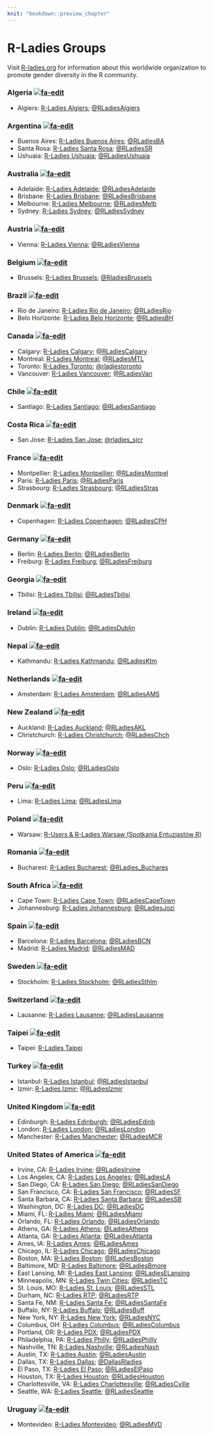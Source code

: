 ```yaml
---
knit: "bookdown::preview_chapter"
---
```


# R-Ladies Groups

<!--
Title for scraping
## R-Ladies Groups
-->

Visit [R-ladies.org](https://rladies.org/) for information about this worldwide organization to promote
gender diversity in the R community.

### Algeria <a href="https://github.com/jumpingrivers/meetingsR/blob/master/03-Rladies.Rmd" class = "h2-side-link"><img src="https://bit.ly/2RRirG7" alt="fa-edit" class="edit"></a>

 * Algiers: [R-Ladies Algiers](https://www.meetup.com/fr-FR/rladies-algiers/); [\@RLadiesAlgiers](https://twitter.com/RLadiesAlgiers)

### Argentina <a href="https://github.com/jumpingrivers/meetingsR/blob/master/03-Rladies.Rmd" class = "h2-side-link"><img src="https://bit.ly/2RRirG7" alt="fa-edit" class="edit"></a>

 * Buenos Aires: [R-Ladies Buenos Aires](https://www.meetup.com/rladies-buenos-aires/); [\@RLadiesBA](https://twitter.com/RLadiesBA)
 * Santa Rosa: [R-Ladies Santa Rosa](https://www.meetup.com/rladies-santa-rosa/); [\@RLadiesSR](https://twitter.com/RLadiesSR)
 * Ushuaia: [R-Ladies Ushuaia](https://www.meetup.com/es-ES/rladies-ushuaia/); [\@RLadiesUshuaia](https://twitter.com/RLadiesUshuaia)

### Australia <a href="https://github.com/jumpingrivers/meetingsR/blob/master/03-Rladies.Rmd" class = "h2-side-link"><img src="https://bit.ly/2RRirG7" alt="fa-edit" class="edit"></a>

 * Adelaide: [R-Ladies Adelaide](https://www.meetup.com/rladies-adelaide/); [\@RLadiesAdelaide](https://twitter.com/RLadiesAdelaide)
 * Brisbane: [R-Ladies Brisbane](https://www.meetup.com/rladies-brisbane/); [\@RLadiesBrisbane](https://twitter.com/RLadiesBrisbane)
 * Melbourne: [R-Ladies Melbourne](https://www.meetup.com/rladies-melbourne/); [\@RLadiesMelb](https://twitter.com/RLadiesMelb)
 * Sydney: [R-Ladies Sydney](https://www.meetup.com/rladies-sydney/); [\@RLadiesSydney](https://twitter.com/RLadiesSydney)

### Austria <a href="https://github.com/jumpingrivers/meetingsR/blob/master/03-Rladies.Rmd" class = "h2-side-link"><img src="https://bit.ly/2RRirG7" alt="fa-edit" class="edit"></a>

 * Vienna: [R-Ladies Vienna](https://www.meetup.com/rladies-vienna/); [\@RLadiesVienna](https://twitter.com/RLadiesVienna)

### Belgium <a href="https://github.com/jumpingrivers/meetingsR/blob/master/03-Rladies.Rmd" class = "h2-side-link"><img src="https://bit.ly/2RRirG7" alt="fa-edit" class="edit"></a>

 * Brussels: [R-Ladies Brussels](https://www.meetup.com/rladies-brussels/);  [\@RladiesBrussels](https://twitter.com/RladiesBrussels)

### Brazil <a href="https://github.com/jumpingrivers/meetingsR/blob/master/03-Rladies.Rmd" class = "h2-side-link"><img src="https://bit.ly/2RRirG7" alt="fa-edit" class="edit"></a>

 * Rio de Janeiro: [R-Ladies Rio de Janeiro](https://www.meetup.com/rladies-rio/); [\@RLadiesRio](https://twitter.com/RLadiesRio)
 * Belo Horizonte: [R-Ladies Belo Horizonte](https://www.meetup.com/pt-BR/rladies-belo-horizonte/); [\@RLadiesBH](https://twitter.com/RLadiesBH)

### Canada <a href="https://github.com/jumpingrivers/meetingsR/blob/master/03-Rladies.Rmd" class = "h2-side-link"><img src="https://bit.ly/2RRirG7" alt="fa-edit" class="edit"></a>

 * Calgary: [R-Ladies Calgary](https://www.meetup.com/rladies-calgary/); [\@RLadiesCalgary](https://twitter.com/RLadiesCalgary)
 * Montreal: [R-Ladies Montreal](https://www.meetup.com/rladies-montreal/); [\@RLadiesMTL](https://twitter.com/RLadiesMTL)
 * Toronto: [R-Ladies Toronto](https://www.meetup.com/rladies-toronto/); [\@rladiestoronto](https://twitter.com/rladiestoronto)
 * Vancouver: [R-Ladies Vancouver](https://www.meetup.com/rladies-vancouver/); [\@RLadiesVan](https://twitter.com/RLadiesVan)

### Chile <a href="https://github.com/jumpingrivers/meetingsR/blob/master/03-Rladies.Rmd" class = "h2-side-link"><img src="https://bit.ly/2RRirG7" alt="fa-edit" class="edit"></a>

 * Santiago: [R-Ladies Santiago](https://www.meetup.com/rladies-scl/); [\@RLadiesSantiago](https://twitter.com/RLadiesSantiago)
 
### Costa Rica <a href="https://github.com/jumpingrivers/meetingsR/blob/master/03-Rladies.Rmd" class = "h2-side-link"><img src="https://bit.ly/2RRirG7" alt="fa-edit" class="edit"></a>

 * San Jose: [R-Ladies San Jose](https://www.meetup.com/rladies-san-jose/); [\@rladies_sjcr](https://twitter.com/rladies_sjcr)

### France <a href="https://github.com/jumpingrivers/meetingsR/blob/master/03-Rladies.Rmd" class = "h2-side-link"><img src="https://bit.ly/2RRirG7" alt="fa-edit" class="edit"></a>

 * Montpellier: [R-Ladies Montpellier](https://www.meetup.com/rladies-montpellier/); [\@RLadiesMontpel](https://twitter.com/RLadiesMontpel)
 * Paris: [R-Ladies Paris](https://www.meetup.com/rladies-paris/); [\@RLadiesParis](https://twitter.com/RLadiesParis)
 * Strasbourg: [R-Ladies Strasbourg](https://www.meetup.com/rladies-strasbourg/); [\@RLadiesStras](https://twitter.com/RLadiesStras)
  
### Denmark <a href="https://github.com/jumpingrivers/meetingsR/blob/master/03-Rladies.Rmd" class = "h2-side-link"><img src="https://bit.ly/2RRirG7" alt="fa-edit" class="edit"></a>

 * Copenhagen: [R-Ladies Copenhagen](https://www.meetup.com/rladies-copenhagen/); [\@RLadiesCPH](https://twitter.com/RLadiesCPH)

### Germany <a href="https://github.com/jumpingrivers/meetingsR/blob/master/03-Rladies.Rmd" class = "h2-side-link"><img src="https://bit.ly/2RRirG7" alt="fa-edit" class="edit"></a>

 * Berlin: [R-Ladies Berlin](https://www.meetup.com/rladies-berlin/); [\@RLadiesBerlin](https://twitter.com/RLadiesBerlin)
 * Freiburg: [R-Ladies Freiburg](https://www.meetup.com/rladies-freiburg/); [\@RLadiesFreiburg](https://twitter.com/RLadiesFreiburg)
  
### Georgia <a href="https://github.com/jumpingrivers/meetingsR/blob/master/03-Rladies.Rmd" class = "h2-side-link"><img src="https://bit.ly/2RRirG7" alt="fa-edit" class="edit"></a>
 
 * Tbilisi: [R-Ladies Tbilisi](https://www.meetup.com/rladies-tbilisi/); [\@RLadiesTbilisi](https://twitter.com/RLadiesTbilisi)
  
### Ireland <a href="https://github.com/jumpingrivers/meetingsR/blob/master/03-Rladies.Rmd" class = "h2-side-link"><img src="https://bit.ly/2RRirG7" alt="fa-edit" class="edit"></a>

 * Dublin: [R-Ladies Dublin](https://www.meetup.com/rladies-dublin/); [\@RLadiesDublin](https://twitter.com/RLadiesDublin)
  
### Nepal <a href="https://github.com/jumpingrivers/meetingsR/blob/master/03-Rladies.Rmd" class = "h2-side-link"><img src="https://bit.ly/2RRirG7" alt="fa-edit" class="edit"></a>

 * Kathmandu: [R-Ladies Kathmandu](https://www.meetup.com/rladies-kathmandu/); [\@RLadiesKtm](https://twitter.com/RLadiesKtm)

### Netherlands <a href="https://github.com/jumpingrivers/meetingsR/blob/master/03-Rladies.Rmd" class = "h2-side-link"><img src="https://bit.ly/2RRirG7" alt="fa-edit" class="edit"></a>

 * Amsterdam: [R-Ladies Amsterdam](https://www.meetup.com/rladies-amsterdam/); [\@RLadiesAMS](https://twitter.com/RLadiesAMS)
 
### New Zealand <a href="https://github.com/jumpingrivers/meetingsR/blob/master/03-Rladies.Rmd" class = "h2-side-link"><img src="https://bit.ly/2RRirG7" alt="fa-edit" class="edit"></a>

 * Auckland: [R-Ladies Auckland](https://www.meetup.com/rladies-auckland/);
 [\@RLadiesAKL](https://twitter.com/RLadiesAKL)
 * Christchurch: [R-Ladies Christchurch](https://www.meetup.com/rladies-christchurch/);
  [\@RLadiesChch](https://twitter.com/RLadiesChch)
 
### Norway <a href="https://github.com/jumpingrivers/meetingsR/blob/master/03-Rladies.Rmd" class = "h2-side-link"><img src="https://bit.ly/2RRirG7" alt="fa-edit" class="edit"></a>

 * Oslo: [R-Ladies Oslo](https://www.meetup.com/en-AU/rladies-oslo/); [\@RLadiesOslo](https://twitter.com/RLadiesOslo)
  
### Peru <a href="https://github.com/jumpingrivers/meetingsR/blob/master/03-Rladies.Rmd" class = "h2-side-link"><img src="https://bit.ly/2RRirG7" alt="fa-edit" class="edit"></a>

 * Lima: [R-Ladies Lima](https://www.meetup.com/rladies-lima/); [\@RLadiesLima](https://twitter.com/RLadiesLima)
  
### Poland <a href="https://github.com/jumpingrivers/meetingsR/blob/master/03-Rladies.Rmd" class = "h2-side-link"><img src="https://bit.ly/2RRirG7" alt="fa-edit" class="edit"></a>

 * Warsaw: [R-Users & R-Ladies Warsaw (Spotkania Entuzjastów R)](https://www.meetup.com/Spotkania-Entuzjastow-R-Warsaw-R-Users-Group-Meetup/)

### Romania <a href="https://github.com/jumpingrivers/meetingsR/blob/master/03-Rladies.Rmd" class = "h2-side-link"><img src="https://bit.ly/2RRirG7" alt="fa-edit" class="edit"></a>

 * Bucharest: [R-Ladies Bucharest](https://www.meetup.com/rladies-bucharest/); [\@RLadies_Buchares](https://twitter.com/rladiesbuchares)
  
### South Africa <a href="https://github.com/jumpingrivers/meetingsR/blob/master/03-Rladies.Rmd" class = "h2-side-link"><img src="https://bit.ly/2RRirG7" alt="fa-edit" class="edit"></a>

 * Cape Town: [R-Ladies Cape Town](https://www.meetup.com/R-Ladies-Cape-Town/); [\@RLadiesCapeTown](https://twitter.com/RLadiesCapeTown)
 * Johannesburg: [R-Ladies Johannesburg](https://www.meetup.com/rladies-johannesburg/); [\@RLadiesJozi](https://twitter.com/RLadiesJozi)

### Spain <a href="https://github.com/jumpingrivers/meetingsR/blob/master/03-Rladies.Rmd" class = "h2-side-link"><img src="https://bit.ly/2RRirG7" alt="fa-edit" class="edit"></a>

 * Barcelona: [R-Ladies Barcelona](https://www.meetup.com/es-ES/rladies-barcelona/); [\@RLadiesBCN](https://twitter.com/RLadiesBCN)
 * Madrid: [R-Ladies Madrid](https://www.meetup.com/rladies-madrid); [\@RLadiesMAD](https://twitter.com/RLadiesMAD)

### Sweden <a href="https://github.com/jumpingrivers/meetingsR/blob/master/03-Rladies.Rmd" class = "h2-side-link"><img src="https://bit.ly/2RRirG7" alt="fa-edit" class="edit"></a>

 * Stockholm: [R-Ladies Stockholm](https://www.meetup.com/rladies-stockholm/); [\@RLadiesSthlm](https://twitter.com/RLadiesSthlm)

### Switzerland <a href="https://github.com/jumpingrivers/meetingsR/blob/master/03-Rladies.Rmd" class = "h2-side-link"><img src="https://bit.ly/2RRirG7" alt="fa-edit" class="edit"></a>

 * Lausanne: [R-Ladies Lausanne](https://www.meetup.com/rladies-lausanne/); [\@RLadiesLausanne](https://twitter.com/RLadiesLausanne)

### Taipei <a href="https://github.com/jumpingrivers/meetingsR/blob/master/03-Rladies.Rmd" class = "h2-side-link"><img src="https://bit.ly/2RRirG7" alt="fa-edit" class="edit"></a>

 * Taipei: [R-Ladies Taipei](https://www.meetup.com/R-Ladies-Taipei/)

### Turkey <a href="https://github.com/jumpingrivers/meetingsR/blob/master/03-Rladies.Rmd" class = "h2-side-link"><img src="https://bit.ly/2RRirG7" alt="fa-edit" class="edit"></a>

 * Istanbul: [R-Ladies Istanbul](https://www.meetup.com/rladies-istanbul/); [\@RLadiesIstanbul](https://twitter.com/RLadiesIstanbul)
 * Izmir: [R-Ladies Izmir](https://www.meetup.com/rladies-izmir/); [\@RLadiesIzmir](https://twitter.com/RLadiesIzmir)

### United Kingdom <a href="https://github.com/jumpingrivers/meetingsR/blob/master/03-Rladies.Rmd" class = "h2-side-link"><img src="https://bit.ly/2RRirG7" alt="fa-edit" class="edit"></a>

 * Edinburgh: [R-Ladies Edinburgh](https://www.meetup.com/rladies-edinburgh/); [\@RLadiesEdinb](https://twitter.com/RLadiesEdinb)
 * London: [R-Ladies London](https://www.meetup.com/rladies-london/); [\@RLadiesLondon](https://twitter.com/RLadiesLondon)
 * Manchester: [R-Ladies Manchester](https://www.meetup.com/rladies-manchester/); [\@RLadiesMCR](https://twitter.com/RLadiesMCR)

### United States of America <a href="https://github.com/jumpingrivers/meetingsR/blob/master/03-Rladies.Rmd" class = "h2-side-link"><img src="https://bit.ly/2RRirG7" alt="fa-edit" class="edit"></a>

 * Irvine, CA: [R-Ladies Irvine](https://www.meetup.com/rladies-irvine/); [\@RLadiesIrvine](https://twitter.com/RLadiesIrvine)
 * Los Angeles, CA: [R-Ladies Los Angeles](https://www.meetup.com/rladies-la/); [\@RLadiesLA](https://twitter.com/RLadiesLA)
 * San Diego, CA: [R-Ladies San Diego](https://www.meetup.com/rladies-san-diego/); [\@RLadiesSanDiego](https://twitter.com/RLadiesSanDiego)
 * San Francisco, CA: [R-Ladies San Francisco](https://www.meetup.com/rladies-san-francisco/); [\@RLadiesSF](https://twitter.com/RLadiesSF)
 * Santa Barbara, CA: [R-Ladies Santa Barbara](https://www.meetup.com/rladies-santa-barbara/); [\@RLadiesSB](https://twitter.com/RLadiesSB)
 * Washington, DC: [R-Ladies DC](https://www.meetup.com/rladies-dc/); [\@RLadiesDC](https://twitter.com/RLadiesDC)
 * Miami, FL: [R-Ladies Miami](https://www.meetup.com/R-Ladies-Miami/); [\@RLadiesMiami](https://twitter.com/RLadiesMiami)
 * Orlando, FL: [R-Ladies Orlando](https://www.meetup.com/rladies-orlando/); [\@RLadiesOrlando](https://twitter.com/RLadiesOrlando)
 * Athens, GA: [R-Ladies Athens](https://www.meetup.com/rladies-athens-ga/); [\@LadiesAthens](https://twitter.com/LadiesAthens)
 * Atlanta, GA: [R-Ladies Atlanta](https://www.meetup.com/rladies-atlanta/); [\@RLadiesAtlanta](https://twitter.com/RLadiesAtlanta)
 * Ames, IA: [R-Ladies Ames](https://www.meetup.com/rladies-ames/); [\@RLadiesAmes](https://twitter.com/RLadiesAmes)
 * Chicago, IL: [R-Ladies Chicago](https://www.meetup.com/rladies-chicago/); [\@RLadiesChicago](https://twitter.com/RLadiesChicago)
 * Boston, MA: [R-Ladies Boston](https://www.meetup.com/rladies-boston/); [\@RLadiesBoston](https://twitter.com/RLadiesBoston)
 * Baltimore, MD: [R-Ladies Baltimore](https://www.meetup.com/rladies-baltimore/); [\@RLadiesBmore](https://twitter.com/RLadiesBmore)
 * East Lansing, MI: [R-Ladies East Lansing](https://www.meetup.com/rladies-east-lansing/); [\@RLadiesELansing](https://twitter.com/RLadiesELansing)
 * Minneapolis, MN: [R-Ladies Twin Cities](https://www.meetup.com/rladies-tc/); [\@RLadiesTC](https://twitter.com/RLadiesTC)
 * St. Louis, MO: [R-Ladies St. Louis](https://www.meetup.com/rladies-st-louis/); [\@RLadiesSTL](https://twitter.com/RLadiesSTL)
 * Durham, NC: [R-Ladies RTP](https://www.meetup.com/rladies-rtp/); [\@RLadiesRTP](https://twitter.com/RLadiesRTP)
 * Santa Fe, NM: [R-Ladies Santa Fe](https://www.meetup.com/rladies-santa-fe/); [\@RLadiesSantaFe](https://twitter.com/RLadiesSantaFe)
 * Buffalo, NY: [R-Ladies Buffalo](https://www.meetup.com/RLadies-Buffalo/); [\@RLadiesBuff](https://twitter.com/RLadiesBuff)
 * New York, NY: [R-Ladies New York](https://www.meetup.com/rladies-newyork/); [\@RLadiesNYC](https://twitter.com/RLadiesNYC)
 * Columbus, OH: [R-Ladies Columbus](https://www.meetup.com/RLadies-Columbus/); [\@RLadiesColumbus](https://twitter.com/RLadiesColumbus)
 * Portland, OR: [R-Ladies PDX](https://www.meetup.com/rladies-pdx/); [\@RLadiesPDX](https://twitter.com/RLadiesPDX)
 * Philadelphia, PA: [R-Ladies Philly](https://www.meetup.com/rladies-philly/); [\@RLadiesPhilly](https://twitter.com/RLadiesPhilly)
 * Nashville, TN: [R-Ladies Nashville](https://www.meetup.com/rladies-nashville/); [\@RLadiesNash](https://twitter.com/RLadiesNash)
 * Austin, TX: [R-Ladies Austin](https://meetup.com/rladies-austin/); [\@RLadiesAustin](https://twitter.com/RLadiesAustin)
 * Dallas, TX: [R-Ladies Dallas](https://www.meetup.com/rladies-dallas/); [\@DallasRladies](https://twitter.com/DallasRladies)
 * El Paso, TX: [R-Ladies El Paso](https://www.meetup.com/rladies-el-paso/); [\@RLadiesElPaso](https://twitter.com/RLadiesElPaso)
 * Houston, TX: [R-Ladies Houston](https://www.meetup.com/rladies-houston/); [\@RLadiesHouston](https://twitter.com/RLadiesHouston)
 * Charlottesville, VA: [R-Ladies Charlottesville](https://www.meetup.com/rladies-charlottesville/); [\@RLadiesCville](https://twitter.com/RLadiesCville)
 * Seattle, WA: [R-Ladies Seattle](https://www.meetup.com/rladies-seattle/); [\@RLadiesSeattle](https://twitter.com/RLadiesSeattle)

### Uruguay <a href="https://github.com/jumpingrivers/meetingsR/blob/master/03-Rladies.Rmd" class = "h2-side-link"><img src="https://bit.ly/2RRirG7" alt="fa-edit" class="edit"></a>

 * Montevideo: [R-Ladies Montevideo](https://www.meetup.com/rladies-montevideo/); [\@RLadiesMVD](https://twitter.com/RLadiesMVD)

